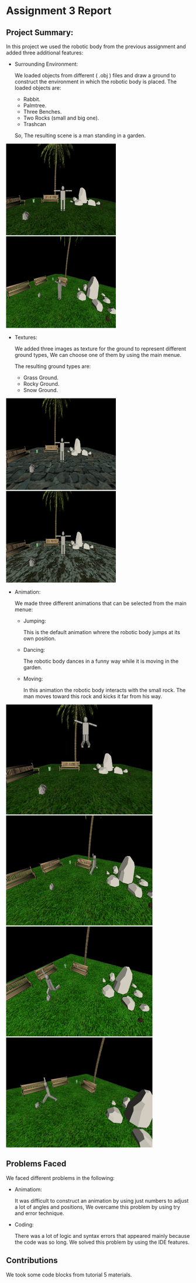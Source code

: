 # Assignment 3 Report
## Project Summary:
 In this project we used the robotic body from the previous assignment and added three additional features:
 - Surrounding Environment:

    We loaded objects from different ( .obj ) files and draw a ground to construct the environment in which the robotic body is placed. The loaded objects are:
    - Rabbit.
    - Palmtree.
    - Three Benches.
    - Two Rocks (small and big one).
    - Trashcan

    So, The resulting scene is a man standing in a garden.
    
<p float="left">
    <img src="samples/environment1.PNG" width="300" height="250"/>
    <img src="samples/environment2.PNG" width="300" height="250"/>
</P>

- Textures:

    We added three images as texture for the ground to represent different ground types, We can choose one of them by using the main menue.  

    The resulting ground types are:
    - Grass Ground.
    - Rocky Ground.
    - Snow Ground.
<p float="left">
    <img src="samples/rockyground.PNG" width="300" height="250"/>
    <img src="samples/snowground.PNG" width="300" height="250"/>
</P>

- Animation:

    We made three different animations that can be selected from the main menue:

    - Jumping:

        This is the default animation whrere the robotic body jumps at its own position.

    - Dancing:

        The robotic body dances in a funny way while it is moving in the garden.   

    - Moving:

        In this animation the robotic body interacts with the small rock. The man moves toward this rock and kicks it far from his way.         
<p float="left">
    <img src="samples/happy.PNG" width="400" height="300"/>
    <img src="samples/dancing.PNG" width="400" height="300"/>
    <img src="samples/captainmaged.PNG" width="400" height="300"/>
    <img src="samples/shot.PNG" width="400" height="300"/>
</P>

## Problems Faced
We faced different problems in the following:

 - Animatiom:

    It was difficult to construct an animation by using just numbers to adjust a lot of angles and positions, We overcame this problem by using try and error technique.

 - Coding:

    There was a lot of logic and syntax errors that appeared mainly because the code was so long. We solved this problem by using the IDE features.

## Contributions

We took some code blocks from tutorial 5 materials.
